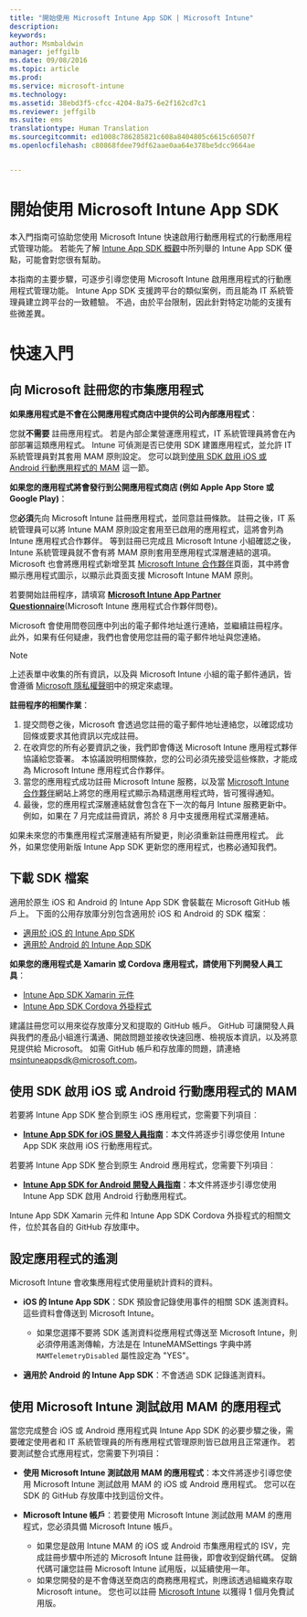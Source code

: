 ```yaml
---
title: "開始使用 Microsoft Intune App SDK | Microsoft Intune"
description: 
keywords: 
author: Msmbaldwin
manager: jeffgilb
ms.date: 09/08/2016
ms.topic: article
ms.prod: 
ms.service: microsoft-intune
ms.technology: 
ms.assetid: 38ebd3f5-cfcc-4204-8a75-6e2f162cd7c1
ms.reviewer: jeffgilb
ms.suite: ems
translationtype: Human Translation
ms.sourcegitcommit: ed1008c786285821c608a8404805c6615c60507f
ms.openlocfilehash: c80868fdee79df62aae0aa64e378be5dcc9664ae


---
```


# 開始使用 Microsoft Intune App SDK

本入門指南可協助您使用 Microsoft Intune 快速啟用行動應用程式的行動應用程式管理功能。 若能先了解 [Intune App SDK 概觀](intune-app-sdk.md)中所列舉的 Intune App SDK 優點，可能會對您很有幫助。

本指南的主要步驟，可逐步引導您使用 Microsoft Intune 啟用應用程式的行動應用程式管理功能。 Intune App SDK 支援跨平台的類似案例，而且能為 IT 系統管理員建立跨平台的一致體驗。 不過，由於平台限制，因此針對特定功能的支援有些微差異。

# 快速入門

## 向 Microsoft 註冊您的市集應用程式

**如果應用程式是不會在公開應用程式商店中提供的公司內部應用程式**：

您就**不需要** 註冊應用程式。 若是內部企業營運應用程式，IT 系統管理員將會在內部部署這類應用程式。 Intune 可偵測是否已使用 SDK 建置應用程式，並允許 IT 系統管理員對其套用 MAM 原則設定。 您可以跳到[使用 SDK 啟用 iOS 或 Android 行動應用程式的 MAM](#enable-your-ios-or-android-mobile-app-for-mam-with-the-sdk) 這一節。

**如果您的應用程式將會發行到公開應用程式商店 (例如 Apple App Store 或 Google Play)**： 

您**必須**先向 Microsoft Intune 註冊應用程式，並同意註冊條款。 註冊之後，IT 系統管理員可以將 Intune MAM 原則設定套用至已啟用的應用程式，這將會列為 Intune 應用程式合作夥伴。 等到註冊已完成且 Microsoft Intune 小組確認之後，Intune 系統管理員就不會有將 MAM 原則套用至應用程式深層連結的選項。 Microsoft 也會將應用程式新增至其 [Microsoft Intune 合作夥伴](https://www.microsoft.com/en-us/cloud-platform/microsoft-intune-apps)頁面，其中將會顯示應用程式圖示，以顯示此頁面支援 Microsoft Intune MAM 原則。

若要開始註冊程序，請填寫 **[Microsoft Intune App Partner Questionnaire](https://forms.office.com/Pages/ResponsePage.aspx?id=v4j5cvGGr0GRqy180BHbR6oOVGFZ3pxJmwSN1N_eXwJUQUc5Mkw2UVU0VzI5WkhQOEYyMENWNDBWRS4u)**(Microsoft Intune 應用程式合作夥伴問卷)。 

Microsoft 會使用問卷回應中列出的電子郵件地址進行連絡，並繼續註冊程序。 此外，如果有任何疑慮，我們也會使用您註冊的電子郵件地址與您連絡。

> [!NOTE]
> 上述表單中收集的所有資訊，以及與 Microsoft Intune 小組的電子郵件通訊，皆會遵循 [Microsoft 隱私權聲明](https://www.microsoft.com/en-us/privacystatement/default.aspx)中的規定來處理。

**註冊程序的相關作業**： 

1. 提交問卷之後，Microsoft 會透過您註冊的電子郵件地址連絡您，以確認成功回條或要求其他資訊以完成註冊。 
2. 在收齊您的所有必要資訊之後，我們即會傳送 Microsoft Intune 應用程式夥伴協議給您簽署。 本協議說明相關條款，您的公司必須先接受這些條款，才能成為 Microsoft Intune 應用程式合作夥伴。 
3. 當您的應用程式成功註冊 Microsoft Intune 服務，以及當 [Microsoft Intune 合作夥伴](https://www.microsoft.com/en-us/cloud-platform/microsoft-intune-apps)網站上將您的應用程式顯示為精選應用程式時，皆可獲得通知。 
4. 最後，您的應用程式深層連結就會包含在下一次的每月 Intune 服務更新中。 例如，如果在 7 月完成註冊資訊，將於 8 月中支援應用程式深層連結。 

如果未來您的市集應用程式深層連結有所變更，則必須重新註冊應用程式。 此外，如果您使用新版 Intune App SDK 更新您的應用程式，也務必通知我們。



## 下載 SDK 檔案

適用於原生 iOS 和 Android 的 Intune App SDK 會裝載在 Microsoft GitHub 帳戶上。 下面的公用存放庫分別包含適用於 iOS 和 Android 的 SDK 檔案︰

* [適用於 iOS 的 Intune App SDK](https://github.com/msintuneappsdk/ms-intune-app-sdk-ios)
* [適用於 Android 的 Intune App SDK](https://github.com/msintuneappsdk/ms-intune-app-sdk-android)

**如果您的應用程式是 Xamarin 或 Cordova 應用程式，請使用下列開發人員工具**：

* [Intune App SDK Xamarin 元件](https://github.com/msintuneappsdk/intune-app-sdk-xamarin)
* [Intune App SDK Cordova 外掛程式](https://github.com/msintuneappsdk/cordova-plugin-ms-intune-mam)

建議註冊您可以用來從存放庫分叉和提取的 GitHub 帳戶。 GitHub 可讓開發人員與我們的產品小組進行溝通、開啟問題並接收快速回應、檢視版本資訊，以及將意見提供給 Microsoft。 如需 GitHub 帳戶和存放庫的問題，請連絡 msintuneappsdk@microsoft.com。





## 使用 SDK 啟用 iOS 或 Android 行動應用程式的 MAM

若要將 Intune App SDK 整合到原生 iOS 應用程式，您需要下列項目︰ 

* **[Intune App SDK for iOS 開發人員指南](intune-app-sdk-ios.md)**：本文件將逐步引導您使用 Intune App SDK 來啟用 iOS 行動應用程式。 


若要將 Intune App SDK 整合到原生 Android 應用程式，您需要下列項目︰

* **[Intune App SDK for Android 開發人員指南](intune-app-sdk-android.md)**：本文件將逐步引導您使用 Intune App SDK 啟用 Android 行動應用程式。 

Intune App SDK Xamarin 元件和 Intune App SDK Cordova 外掛程式的相關文件，位於其各自的 GitHub 存放庫中。 


## 設定應用程式的遙測

Microsoft Intune 會收集應用程式使用量統計資料的資料。

* **iOS 的 Intune App SDK**：SDK 預設會記錄使用事件的相關 SDK 遙測資料。 這些資料會傳送到 Microsoft Intune。

    * 如果您選擇不要將 SDK 遙測資料從應用程式傳送至 Microsoft Intune，則必須停用遙測傳輸，方法是在 IntuneMAMSettings 字典中將 `MAMTelemetryDisabled` 屬性設定為 "YES"。

* **適用於 Android 的 Intune App SDK**：不會透過 SDK 記錄遙測資料。

## 使用 Microsoft Intune 測試啟用 MAM 的應用程式

當您完成整合 iOS 或 Android 應用程式與 Intune App SDK 的必要步驟之後，需要確定使用者和 IT 系統管理員的所有應用程式管理原則皆已啟用且正常運作。 若要測試整合式應用程式，您需要下列項目：

<!--TODO-->

* **使用 Microsoft Intune 測試啟用 MAM 的應用程式**：本文件將逐步引導您使用 Microsoft Intune 測試啟用 MAM 的 iOS 或 Android 應用程式。 您可以在 SDK 的 GitHub 存放庫中找到這份文件。

* **Microsoft Intune 帳戶**：若要使用 Microsoft Intune 測試啟用 MAM 的應用程式，您必須具備 Microsoft Intune 帳戶。 
    * 如果您是啟用 Intune MAM 的 iOS 或 Android 市集應用程式的 ISV，完成註冊步驟中所述的 Microsoft Intune 註冊後，即會收到促銷代碼。 促銷代碼可讓您註冊 Microsoft Intune 試用版，以延續使用一年。 
    * 如果您開發的是不會傳送至商店的商務應用程式，則應該透過組織來存取 Microsoft intune。 您也可以註冊 [Microsoft Intune](https://portal.office.com/Signup/Signup.aspx?OfferId=40BE278A-DFD1-470a-9EF7-9F2596EA7FF9&dl=INTUNE_A&ali=1#0) 以獲得 1 個月免費試用版。




<!--HONumber=Oct16_HO3-->


